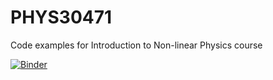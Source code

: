 # PHYS30471
Code examples for Introduction to Non-linear Physics course

[![Binder](https://mybinder.org/badge_logo.svg)](https://mybinder.org/v2/gh/fedxa/PHYS30471/master)
